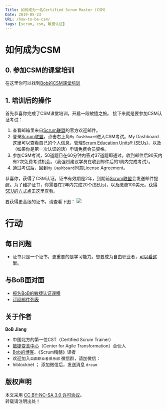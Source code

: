 ```yaml
---
Title: 如何成为一名Certified Scrum Master (CSM)
Date: 2019-05-23
URL: /how-to-be-csm/
tags: [scrum, csm, 敏捷认证]
---
```


# 如何成为CSM

## 0. 参加CSM的课堂培训
在这里你可以找到[Bob的CSM课堂培训](http://yihuode.io/brands/33)

## 1. 培训后的操作
首先恭喜你完成了CSM课堂培训，开启一段敏捷之旅。
接下来就是要参加CSM认证考试：
1. 查看邮箱里来自[Scrum联盟](https://scrumalliance.org)的官方欢迎邮件。
2. 登录[Scrum联盟](https://scrumalliance.org)，点击右上角`My Dashboard`进入CSM考试。My Dashboard这里可以查看自己的个人信息，管理[Scrum Education Units® (SEUs)](/scrum-education-unit-seu/)，以及（如果你是第一次认证的话）申请免费会员资格。
3. 参加CSM考试，50道题目在60分钟内答对37道题即通过。收到邮件后90天内有2次免费考试机会。（我强烈建议学员在收到邮件后的1周内完成考试）。
4. 通过考试后，回到`My Dashboard`同意License Agreement。

恭喜你，获得了CSM认证。证书有效期是2年，到期前[Scrum联盟](https://scrumalliance.org)会发送邮件提醒。为了维护证书，你需要在2年内完成20个[(SEUs)](/scrum-education-unit-seu/)，以及缴费100美元。[获得SEU的方式点击这里查看](/scrum-education-unit-seu/)。

要获得更高级的证书，请查看下图：
![](/images/scrumalliance-certification.png)
# 行动

## 每日问题
- 证书只是一个证书，更重要的是学习能力。想要成为自由职业者，[可以看这里。](https://tinyletter.com/bobjiang)

## 与BoB面对面
- [报名BoB的敏捷认证课程](http://yihuode.io/brands/33)
- [订阅邮件列表](https://tinyletter.com/bobjiang)

## 关于作者
**BoB Jiang**

- 中国北方的第一位CST（Certified Scrum Trainer）  
- [敏捷变革中心](https://www.c4at.cn/)（Center for Agile Transformation）合伙人  
- [Bob的博客](http://www.bobjiang.com)、《Scrum精髓》译者
- 欢迎加入`自由职业者俱乐部` 微信群，请加微信：
- hiblocknet  ； 添加微信后，发送消息 `dream`

## 版权声明

本文采用 [CC BY-NC-SA 3.0 许可协议](https://creativecommons.org/licenses/by-nc-sa/3.0/deed.zh)。  
转载请注明出处！

